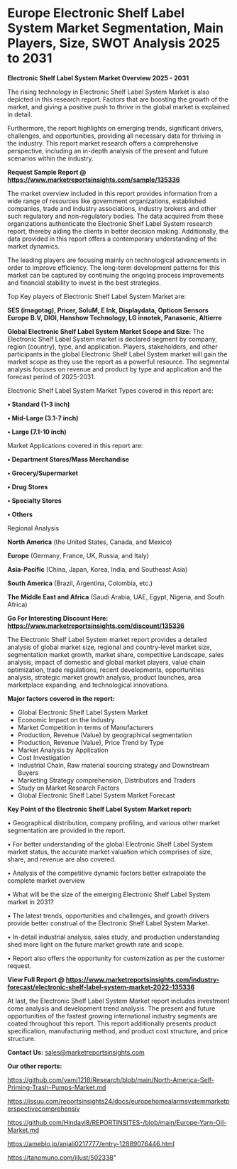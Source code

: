 # Europe Electronic Shelf Label System Market Segmentation, Main Players, Size, SWOT Analysis 2025 to 2031

<Strong> Electronic Shelf Label System Market Overview 2025 - 2031</strong>

The rising technology in Electronic Shelf Label System Market is also depicted in this research report. Factors that are boosting the growth of the market, and giving a positive push to thrive in the global market is explained in detail.

Furthermore, the report highlights on emerging trends, significant drivers, challenges, and opportunities, providing all necessary data for thriving in the industry. This report market research offers a comprehensive perspective, including an in-depth analysis of the present and future scenarios within the industry.

<strong>Request Sample Report @ <a href=https://www.marketreportsinsights.com/sample/135336>https://www.marketreportsinsights.com/sample/135336</a></strong>

The market overview included in this report provides information from a wide range of resources like government organizations, established companies, trade and industry associations, industry brokers and other such regulatory and non-regulatory bodies. The data acquired from these organizations authenticate the Electronic Shelf Label System research report, thereby aiding the clients in better decision making. Additionally, the data provided in this report offers a contemporary understanding of the market dynamics.

The leading players are focusing mainly on technological advancements in order to improve efficiency. The long-term development patterns for this market can be captured by continuing the ongoing process improvements and financial stability to invest in the best strategies.

Top Key players of Electronic Shelf Label System Market are:

<strong>SES (imagotag), Pricer, SoluM, E Ink, Displaydata, Opticon Sensors Europe B.V, DIGI, Hanshow Technology, LG innotek, Panasonic, Altierre</strong>

<strong><b>Global Electronic Shelf Label System Market Scope and Size:</b></strong>
The Electronic Shelf Label System market is declared segment by company, region (country), type, and application. Players, stakeholders, and other participants in the global Electronic Shelf Label System market will gain the market scope as they use the report as a powerful resource. The segmental analysis focuses on revenue and product by type and application and the forecast period of 2025-2031.

Electronic Shelf Label System Market Types covered in this report are:

<strong>• Standard (1-3 inch)

• Mid-Large (3.1-7 inch)

• Large (7.1-10 inch)</strong>

Market Applications covered in this report are:

<strong>• Department Stores/Mass Merchandise

• Grocery/Supermarket

• Drug Stores

• Specialty Stores

• Others</strong> 

Regional Analysis

<strong>North America</strong> (the United States, Canada, and Mexico)

<strong>Europe</strong> (Germany, France, UK, Russia, and Italy)

<strong>Asia-Pacific</strong> (China, Japan, Korea, India, and Southeast Asia)

<strong>South America</strong> (Brazil, Argentina, Colombia, etc.)

<strong>The Middle East and Africa</strong> (Saudi Arabia, UAE, Egypt, Nigeria, and South Africa)

<strong>Go For Interesting Discount Here: <a href=https://www.marketreportsinsights.com/discount/135336>https://www.marketreportsinsights.com/discount/135336</a></strong>

The Electronic Shelf Label System market report provides a detailed analysis of global market size, regional and country-level market size, segmentation market growth, market share, competitive Landscape, sales analysis, impact of domestic and global market players, value chain optimization, trade regulations, recent developments, opportunities analysis, strategic market growth analysis, product launches, area marketplace expanding, and technological innovations.

<strong><b>Major factors covered in the report:</b></strong>
<ul>
  <li>Global Electronic Shelf Label System Market </li>
  <li>Economic Impact on the Industry</li>
  <li>Market Competition in terms of Manufacturers</li>
  <li>Production, Revenue (Value) by geographical segmentation</li>
  <li>Production, Revenue (Value), Price Trend by Type</li>
  <li>Market Analysis by Application</li>
  <li>Cost Investigation</li>
  <li>Industrial Chain, Raw material sourcing strategy and Downstream Buyers</li>
  <li>Marketing Strategy comprehension, Distributors and Traders</li>
  <li>Study on Market Research Factors</li>
  <li>Global Electronic Shelf Label System Market Forecast</li>
</ul>

<strong><b>Key Point of the Electronic Shelf Label System Market report:</b></strong>

• Geographical distribution, company profiling, and various other market segmentation are provided in the report.

• For better understanding of the global Electronic Shelf Label System market status, the accurate market valuation which comprises of size, share, and revenue are also covered.

• Analysis of the competitive dynamic factors better extrapolate the complete market overview

• What will be the size of the emerging Electronic Shelf Label System market in 2031?

• The latest trends, opportunities and challenges, and growth drivers provide better construal of the Electronic Shelf Label System Market.

• In-detail industrial analysis, sales study, and production understanding shed more light on the future market growth rate and scope.

• Report also offers the opportunity for customization as per the customer request.

<strong><b>View Full Report @ <a href=https://www.marketreportsinsights.com/industry-forecast/electronic-shelf-label-system-market-2022-135336>https://www.marketreportsinsights.com/industry-forecast/electronic-shelf-label-system-market-2022-135336</a></b></strong>


At last, the Electronic Shelf Label System Market report includes investment come analysis and development trend analysis. The present and future opportunities of the fastest growing international industry segments are coated throughout this report. This report additionally presents product specification, manufacturing method, and product cost structure, and price structure.

<strong>Contact Us:</strong>
sales@marketreportsinsights.com

<strong>Our other reports:</strong>

<a href=https://github.com/yami1218/Research/blob/main/North-America-Self-Priming-Trash-Pumps-Market.md>https://github.com/yami1218/Research/blob/main/North-America-Self-Priming-Trash-Pumps-Market.md</a>

<a href=https://issuu.com/reportsinsights24/docs/europehomealarmsystemmarketperspectivecomprehensiv>https://issuu.com/reportsinsights24/docs/europehomealarmsystemmarketperspectivecomprehensiv</a>

<a href=https://github.com/Hindavi8/REPORTINSITES-/blob/main/Europe-Yarn-Oil-Market.md>https://github.com/Hindavi8/REPORTINSITES-/blob/main/Europe-Yarn-Oil-Market.md</a>

<a href=https://ameblo.jp/anjali0217777/entry-12889076446.html>https://ameblo.jp/anjali0217777/entry-12889076446.html</a>

<a href=https://tanomuno.com/illust/502338>https://tanomuno.com/illust/502338</a>"
